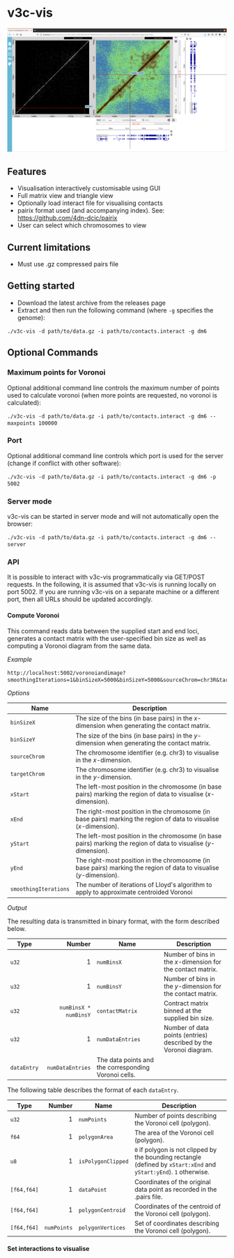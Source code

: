# v3c-vis

![Screenshot](/docs/hicvis-screenshot.png?raw=true "Screenshot")

## Features
* Visualisation interactively customisable using GUI
* Full matrix view and triangle view 
* Optionally load interact file for visualising contacts
* pairix format used (and accompanying index). See: https://github.com/4dn-dcic/pairix
* User can select which chromosomes to view

## Current limitations
* Must use .gz compressed pairs file

## Getting started
* Download the latest archive from the releases page
* Extract and then run the following command (where `-g` specifies the genome):
```
./v3c-vis -d path/to/data.gz -i path/to/contacts.interact -g dm6
```
## Optional Commands 
### Maximum points for Voronoi
Optional additional command line controls the maximum number of points used to calculate voronoi (when more points are requested, no voronoi is calculated):
```
./v3c-vis -d path/to/data.gz -i path/to/contacts.interact -g dm6 --maxpoints 100000
```
### Port
Optional additional command line controls which port is used for the server (change if conflict with other software):
```
./v3c-vis -d path/to/data.gz -i path/to/contacts.interact -g dm6 -p 5002
```

### Server mode
v3c-vis can be started in server mode and will not automatically open the browser:
```
./v3c-vis -d path/to/data.gz -i path/to/contacts.interact -g dm6 --server
```


### API

It is possible to interact with v3c-vis programmatically via GET/POST requests. In the following, it is assumed that v3c-vis is running locally on port 5002. If you are running v3c-vis on a separate machine or a different port, then all URLs should be updated accordingly.

#### Compute Voronoi

This command reads data between the supplied start and end loci, generates a contact matrix with the user-specified bin size as well as computing a Voronoi diagram from the same data.

*Example* 
```
http://localhost:5002/voronoiandimage?smoothingIterations=1&binSizeX=5000&binSizeY=5000&sourceChrom=chr3R&targetChrom=chr3R&xStart=15887016&xEnd=16390631&yStart=15947403&yEnd=16411610
```

*Options*

| Name | Description |
|------|-------------|
| `binSizeX` | The size of the bins (in base pairs) in the *x*-dimension when generating the contact matrix. |
| `binSizeY` | The size of the bins (in base pairs) in the *y*-dimension when generating the contact matrix. |
| `sourceChrom` | The chromosome identifier (e.g. chr3) to visualise in the *x*-dimension.  |
| `targetChrom` | The chromosome identifier (e.g. chr3) to visualise in the *y*-dimension. |
| `xStart` | The left-most position in the chromosome (in base pairs) marking the region of data to visualise (*x*-dimension). |
| `xEnd` | The right-most position in the chromosome (in base pairs) marking the region of data to visualise (*x*-dimension). |
| `yStart` | The left-most position in the chromosome (in base pairs) marking the region of data to visualise (*y*-dimension). |
| `yEnd` | The right-most position in the chromosome (in base pairs) marking the region of data to visualise (*y*-dimension).  |
| `smoothingIterations` | The number of iterations of Lloyd's algorithm to apply to approximate centroided Voronoi |

*Output*

The resulting data is transmitted in binary format, with the form described below.

| Type | Number | Name | Description |
| ---- | ------: | ----------- | --- |
| `u32`  | 1 | `numBinsX` | Number of bins in the *x*-dimension for the contact matrix. |
| `u32`  | 1 | `numBinsY` | Number of bins in the *y*-dimension for the contact matrix. |
| `u32`  | `numBinsX * numBinsY` | `contactMatrix` | Contract matrix binned at the supplied bin size. |
| `u32`  | 1 | `numDataEntries` | Number of data points (entries) described by the Voronoi diagram. |
| `dataEntry` | `numDataEntries` | The data points and the corresponding Voronoi cells. |

The following table describes the format of each `dataEntry`.


| Type | Number | Name | Description |
| ---- | ------: | ----------- | --- |
| `u32` | 1 | `numPoints` | Number of points describing the Voronoi cell (polygon). |
| `f64` | 1 | `polygonArea` | The area of the Voronoi cell (polygon). |
| `u8` | 1 | `isPolygonClipped` | `0` if polygon is not clipped by the bounding rectangle (defined by `xStart:xEnd` and `yStart:yEnd`). `1` otherwise. |
| `[f64,f64]` | 1 | `dataPoint` | Coordinates of the original data point as recorded in the .pairs file. |
| `[f64,f64]` | 1 | `polygonCentroid` | Coordinates of the centroid of the Voronoi cell (polygon). |
| `[f64,f64]` | `numPoints` | `polygonVertices` | Set of coordinates describing the Voronoi cell (polygon). |

#### Set interactions to visualise